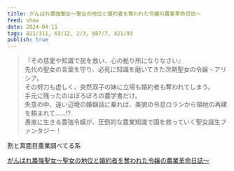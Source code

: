 ```yaml
---
title: がんばれ農強聖女～聖女の地位と婚約者を奪われた令嬢の農業革命日誌～
feed: show
date: 2024-04-11
tags: 821/311, 63/12, 2/3, 087/7, 821/93
publish: true
---
```

> 『その慈愛や知識で民を救い、心の拠り所になりなさい』  
先代の聖女の言葉を守り、必死に知識を磨いてきた次期聖女の令嬢・アリシア。  
その努力も虚しく、突然双子の妹に立場も婚約者も奪われてしまう。  
手元に残ったのはぼろぼろの農学書だけ。  
失意の中、遠い辺境の婚姻話に乗れば、美貌の令息ロランから領地の再建を頼まれて……!?  
愚直に生きる農強令嬢が、圧倒的な農業知識で国を救っていく聖女誕生ファンタジー！

割と真面目農業調べてる系

[がんばれ農強聖女～聖女の地位と婚約者を奪われた令嬢の農業革命日誌～](https://to-corona-ex.com/comics/43655866286114)

